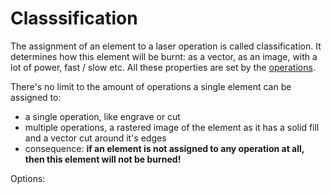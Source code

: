 # Classsification
The assignment of an element to a laser operation is called classification. It determines how this element will be burnt: as a vector, as an image, with a lot of power, fast / slow etc. All these properties are set by the [operations](https://github.com/meerk40t/meerk40t/wiki/Online-Help:-OPERATIONS).

There's no limit to the amount of operations a single element can be assigned to:
- a single operation, like engrave or cut
- multiple operations, a rastered image of the element as it has a solid fill and a vector cut around it's edges
- consequence: **if an element is not assigned to any operation at all, then this element will not be burned!**

Options:

